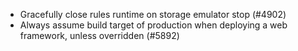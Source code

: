 - Gracefully close rules runtime on storage emulator stop (#4902)
- Always assume build target of production when deploying a web framework, unless overridden (#5892)
